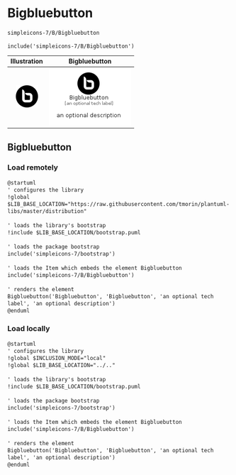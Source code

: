 # Bigbluebutton


```text
simpleicons-7/B/Bigbluebutton
```

```text
include('simpleicons-7/B/Bigbluebutton')
```



| Illustration | Bigbluebutton |
| :---: | :---: |
| ![illustration for Illustration](../../simpleicons-7/B/Bigbluebutton.png) | ![illustration for Bigbluebutton](../../simpleicons-7/B/Bigbluebutton.Local.png) |




## Bigbluebutton

### Load remotely
```plantuml
@startuml
' configures the library
!global $LIB_BASE_LOCATION="https://raw.githubusercontent.com/tmorin/plantuml-libs/master/distribution"

' loads the library's bootstrap
!include $LIB_BASE_LOCATION/bootstrap.puml

' loads the package bootstrap
include('simpleicons-7/bootstrap')

' loads the Item which embeds the element Bigbluebutton
include('simpleicons-7/B/Bigbluebutton')

' renders the element
Bigbluebutton('Bigbluebutton', 'Bigbluebutton', 'an optional tech label', 'an optional description')
@enduml
```

### Load locally
```plantuml
@startuml
' configures the library
!global $INCLUSION_MODE="local"
!global $LIB_BASE_LOCATION="../.."

' loads the library's bootstrap
!include $LIB_BASE_LOCATION/bootstrap.puml

' loads the package bootstrap
include('simpleicons-7/bootstrap')

' loads the Item which embeds the element Bigbluebutton
include('simpleicons-7/B/Bigbluebutton')

' renders the element
Bigbluebutton('Bigbluebutton', 'Bigbluebutton', 'an optional tech label', 'an optional description')
@enduml
```

